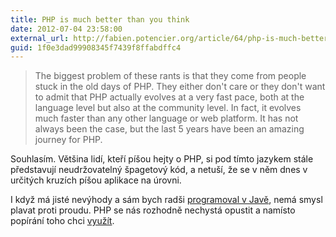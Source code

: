 ```yaml
---
title: PHP is much better than you think
date: 2012-07-04 23:58:00
external_url: http://fabien.potencier.org/article/64/php-is-much-better-than-what-you-think
guid: 1f0e3dad99908345f7439f8ffabdffc4
---
```


> The biggest problem of these rants is that they come from people stuck in the old days of PHP. They either don't care or they don't want to admit that PHP actually evolves at a very fast pace, both at the language level but also at the community level. In fact, it evolves much faster than any other language or web platform. It has not always been the case, but the last 5 years have been an amazing journey for PHP.

Souhlasím. Většina lidí, kteří píšou hejty o PHP, si pod tímto jazykem stále představují neudržovatelný špagetový kód, a netuší, že se v něm dnes v určitých kruzích píšou aplikace na úrovni.

I když má jisté nevýhody a sám bych radši [programoval v Javě](/proc-bych-radsi-programoval-v-jave), nemá smysl plavat proti proudu. PHP se nás rozhodně nechystá opustit a namísto popírání toho chci [využít](https://twitter.com/OndrejMirtes/status/214944614371692545).
